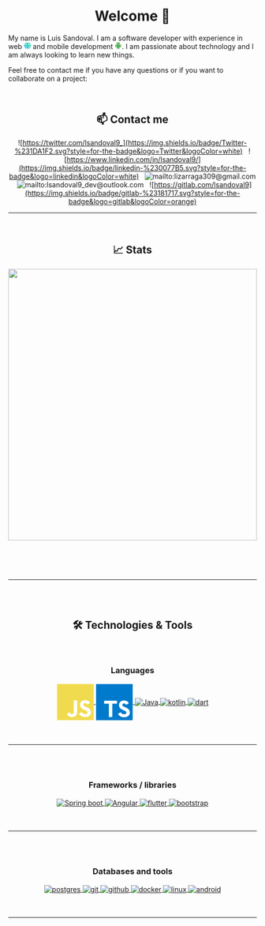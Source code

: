 <h1 align="center">Welcome 👋</h1>

<p>
My name is Luis Sandoval. I am a software developer with experience in web <img style="width: 1em;" src="images/web.png"> and mobile development <img style="width: 1em;" src="images/android.png">. I am passionate about technology and I am always looking to learn new things.


Feel free to contact me if you have any questions or if you want to collaborate on a project:
</p>

<br>
<div align="center">

## 📫 Contact me

![https://twitter.com/lsandoval9_](https://img.shields.io/badge/Twitter-%231DA1F2.svg?style=for-the-badge&logo=Twitter&logoColor=white)
&nbsp;
![https://www.linkedin.com/in/lsandoval9/](https://img.shields.io/badge/linkedin-%230077B5.svg?style=for-the-badge&logo=linkedin&logoColor=white)
&nbsp;
![mailto:lizarraga309@gmail.com](https://img.shields.io/badge/Gmail-D14836?style=for-the-badge&logo=gmail&logoColor=white)
&nbsp;
![mailto:lsandoval9_dev@outlook.com](https://img.shields.io/badge/Outlook-0078D4?style=for-the-badge&logo=microsoft-outlook&logoColor=white)
&nbsp;
![https://gitlab.com/lsandoval9](https://img.shields.io/badge/gitlab-%23181717.svg?style=for-the-badge&logo=gitlab&logoColor=orange)

</div>

***

<br/>
<h2 align="center">📈 Stats</h2>

<img height="550em" width="100%" align="center" src="https://github-readme-stats-seven-nu-20.vercel.app/api/top-langs/?username=lsandoval9&layout=donut-vertical&theme=material-palenight&count_private=true&exclude_repo=proyecto-cache&langs_count=10&hide=html,shell,scss,css,vim script,vim snippet"/><br/><br/>


  <br/>
  <br/>
  
  ***
  <br/>
  <br/>
<h2 align="center">🛠️ Technologies & Tools</h2>
  <br/>
  <br/>
  <h3 align="center" style="margin-top: 10px">Languages</h3>
  <div align="center"> 
  <a href="https://developer.mozilla.org/en-US/docs/Web/JavaScript" target="_blank">
  <img style="inline" align="center" alt="Javascript" width="15%" src="https://raw.githubusercontent.com/devicons/devicon/master/icons/javascript/javascript-plain.svg">
  </a>
  <a href="https://www.typescriptlang.org/" target="_blank">
  <img align="center" alt="Typescript" width="15%" src="https://raw.githubusercontent.com/devicons/devicon/master/icons/typescript/typescript-plain.svg">
  </a>
  <a href="https://www.oracle.com/java/">
  <img style="width: 15%" align="center" alt="Java" src="https://cdn.jsdelivr.net/gh/devicons/devicon/icons/java/java-original.svg"> 
  </a>
  
  <a href="https://kotlinlang.org/">
    <img width="15%" align="center" src="https://cdn.jsdelivr.net/gh/devicons/devicon/icons/kotlin/kotlin-original.svg" alt="kotlin"/>
  </a>
  <a href="https://dart.dev/">
    <img width="15%" align="center" src="https://cdn.jsdelivr.net/gh/devicons/devicon/icons/dart/dart-original.svg" alt="dart"/>
  </a>
</div>
<br/>
<br/>

***
<br/>
<br/>
<h3 align="center">Frameworks / libraries</h3>
<div align="center">
  <a href="https://spring.io/why-spring" target="_blank">
<img align="center" alt="Spring boot" width="15%" src="https://cdn.jsdelivr.net/gh/devicons/devicon/icons/spring/spring-original-wordmark.svg">
  </a>
<a href="https://angular.io/" target="_blank" >
<img align="center" width="15%" alt="Angular" src="https://cdn.jsdelivr.net/gh/devicons/devicon/icons/angularjs/angularjs-plain.svg" />
  </a>
  <a href="https://flutter.dev/">
    <img align="center" width="15%" alt="flutter" src="https://cdn.jsdelivr.net/gh/devicons/devicon/icons/flutter/flutter-original.svg" />
  <a href="https://getbootstrap.com/">
    <img align="center" width="15%" alt="bootstrap" src="https://cdn.jsdelivr.net/gh/devicons/devicon/icons/bootstrap/bootstrap-plain-wordmark.svg" />

 </a>
</div>
<br/>
<br/>

***

<br/>
<br/>
<h3 align="center"> Databases and tools </h3>
<div align="center"> 
    <a href="https://www.postgresql.org/about/">
      <img align="center" width="15%" alt="postgres" src="https://cdn.jsdelivr.net/gh/devicons/devicon/icons/postgresql/postgresql-original-wordmark.svg" />
    </a>
    <a href="https://git-scm.com/">
      <img align="center" alt="git" width="15%" src="https://cdn.jsdelivr.net/gh/devicons/devicon/icons/git/git-plain-wordmark.svg" />
  </a>
  <a href="https://github.com/about">
    <img align="center" alt="github" width="15%" src="https://cdn.jsdelivr.net/gh/devicons/devicon/icons/github/github-original-wordmark.svg" />
  </a>
  <a href="https://www.docker.com/why-docker/">
    <img align="center" width="15%" alt="docker" src="https://cdn.jsdelivr.net/gh/devicons/devicon/icons/docker/docker-original-wordmark.svg" />
  </a>
  <a href="https://ubuntu.com/">
    <img align="center" width="15%" alt="linux" src="https://cdn.jsdelivr.net/gh/devicons/devicon/icons/linux/linux-original.svg" />
  </a>
  </a>
  <a href="https://www.android.com/intl/es_es/what-is-android/">
    <img align="center" width="15%" alt="android" src="https://cdn.jsdelivr.net/gh/devicons/devicon/icons/android/android-plain-wordmark.svg" />
  </a>
</div>
<br/>
<br/>
  
<hr>
</div>

